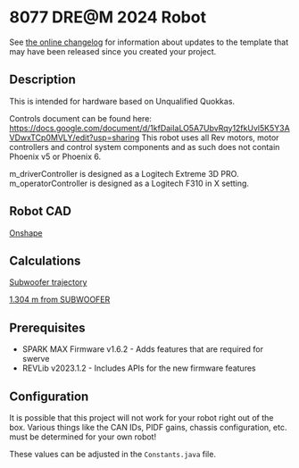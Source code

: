 # 8077 DRE@M 2024 Robot

See [the online changelog](https://github.com/REVrobotics/MAXSwerve-Java-Template/blob/main/CHANGELOG.md) for information about updates to the template that may have been released since you created your project.

## Description

This is intended for hardware based on Unqualified Quokkas.

Controls document can be found here: https://docs.google.com/document/d/1kfDaiIaLO5A7UbvRqy12fkUvl5K5Y3AVDwxTCp0MVLY/edit?usp=sharing
This robot uses all Rev motors, motor controllers and control system components and as such does not contain Phoenix v5 or Phoenix 6.

m_driverController is designed as a Logitech Extreme 3D PRO.
m_operatorController is designed as a Logitech F310 in X setting.

## Robot CAD 
  [Onshape](https://cad.onshape.com/documents/aad7fd6f877dc6ed87ba34ed/w/db49167d2d3adc31ac0e2ba5/e/a6a6c869a7619e9ebe9bd458?renderMode=0&uiState=65b65e7f5b440d6e0ce2c8df)

## Calculations
  [Subwoofer trajectory](https://www.desmos.com/3d/a3cd6dc821)
  
  [1.304 m from SUBWOOFER](https://www.desmos.com/3d/cbf728ffa3)

## Prerequisites

* SPARK MAX Firmware v1.6.2 - Adds features that are required for swerve
* REVLib v2023.1.2 - Includes APIs for the new firmware features

## Configuration

It is possible that this project will not work for your robot right out of the box. Various things like the CAN IDs, PIDF gains, chassis configuration, etc. must be determined for your own robot!

These values can be adjusted in the `Constants.java` file.
